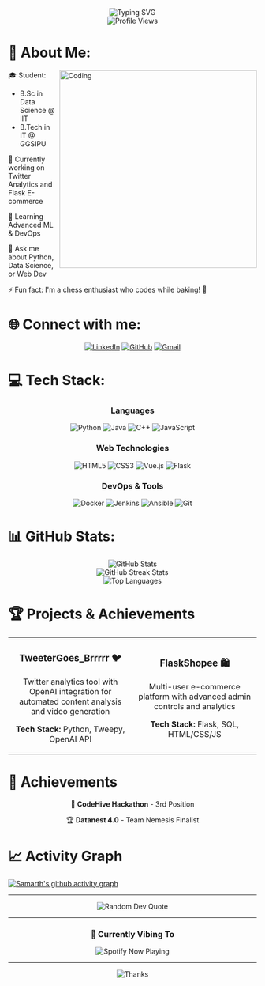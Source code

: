 <div align="center">
  <img src="https://readme-typing-svg.demolab.com?font=Fira+Code&size=32&duration=2800&pause=2000&color=A9FEF7&center=true&vCenter=true&width=940&lines=Hey%2C+I'm+Samarth+Sharma+%F0%9F%91%8B;A+Data+Science+and+IT+Student+%F0%9F%92%BB;Welcome+to+my+GitHub+Profile!" alt="Typing SVG" />
</div>

<div align="center">
  <img src="https://hits.seeyoufarm.com/api/count/incr/badge.svg?url=https%3A%2F%2Fgithub.com%2F{blue-samarth}1212%2Fhit-counter" alt="Profile Views"/>
</div>

# 💫 About Me:
<div align="left">
  <img align="right" alt="Coding" width="400" src="https://cdn.dribbble.com/users/1162077/screenshots/3848914/programmer.gif">

  🎓 Student:
  - B.Sc in Data Science @ IIT
  - B.Tech in IT @ GGSIPU
  
  🔭 Currently working on Twitter Analytics and Flask E-commerce
  
  🌱 Learning Advanced ML & DevOps
  
  💬 Ask me about Python, Data Science, or Web Dev
  
  ⚡ Fun fact: I'm a chess enthusiast who codes while baking! 🍪
</div>

# 🌐 Connect with me:
<div align="center">
  
[![LinkedIn](https://img.shields.io/badge/LinkedIn-%230077B5.svg?logo=linkedin&logoColor=white)](https://linkedin.com/in/samarth-sharma-38abb9249)
[![GitHub](https://img.shields.io/badge/GitHub-%23121011.svg?logo=github&logoColor=white)](https://github.com/blue-samarth)
[![Gmail](https://img.shields.io/badge/Gmail-%23EA4335.svg?logo=gmail&logoColor=white)](mailto:samarth38work@gmail.com)
  
</div>

# 💻 Tech Stack:
<div align="center">

### Languages
![Python](https://img.shields.io/badge/python-3670A0?style=for-the-badge&logo=python&logoColor=ffdd54)
![Java](https://img.shields.io/badge/java-%23ED8B00.svg?style=for-the-badge&logo=java&logoColor=white)
![C++](https://img.shields.io/badge/c++-%2300599C.svg?style=for-the-badge&logo=c%2B%2B&logoColor=white)
![JavaScript](https://img.shields.io/badge/javascript-%23323330.svg?style=for-the-badge&logo=javascript&logoColor=%23F7DF1E)

### Web Technologies
![HTML5](https://img.shields.io/badge/html5-%23E34F26.svg?style=for-the-badge&logo=html5&logoColor=white)
![CSS3](https://img.shields.io/badge/css3-%231572B6.svg?style=for-the-badge&logo=css3&logoColor=white)
![Vue.js](https://img.shields.io/badge/vuejs-%2335495e.svg?style=for-the-badge&logo=vuedotjs&logoColor=%234FC08D)
![Flask](https://img.shields.io/badge/flask-%23000.svg?style=for-the-badge&logo=flask&logoColor=white)

### DevOps & Tools
![Docker](https://img.shields.io/badge/docker-%230db7ed.svg?style=for-the-badge&logo=docker&logoColor=white)
![Jenkins](https://img.shields.io/badge/jenkins-%232C5263.svg?style=for-the-badge&logo=jenkins&logoColor=white)
![Ansible](https://img.shields.io/badge/ansible-%231A1918.svg?style=for-the-badge&logo=ansible&logoColor=white)
![Git](https://img.shields.io/badge/git-%23F05033.svg?style=for-the-badge&logo=git&logoColor=white)

</div>

# 📊 GitHub Stats:
<div align="center">
  <img src="https://github-readme-stats.vercel.app/api?username=blue-samarth&theme=radical&hide_border=false&include_all_commits=true&count_private=true" alt="GitHub Stats" /><br/>
  <img src="https://github-readme-streak-stats.herokuapp.com/?user=blue-samarth&theme=radical&hide_border=false" alt="GitHub Streak Stats" /><br/>
  <img src="https://github-readme-stats.vercel.app/api/top-langs/?username=blue-samarth&theme=radical&hide_border=false&include_all_commits=true&count_private=true&layout=compact" alt="Top Languages" />
</div>

# 🏆 Projects & Achievements

<div align="center">
  <table>
    <tr>
      <td width="50%">
        <h3 align="center">TweeterGoes_Brrrrr 🐦</h3>
        <div align="center">
          <p>Twitter analytics tool with OpenAI integration for automated content analysis and video generation</p>
          <p><strong>Tech Stack:</strong> Python, Tweepy, OpenAI API</p>
        </div>
      </td>
      <td width="50%">
        <h3 align="center">FlaskShopee 🛍️</h3>
        <div align="center">
          <p>Multi-user e-commerce platform with advanced admin controls and analytics</p>
          <p><strong>Tech Stack:</strong> Flask, SQL, HTML/CSS/JS</p>
        </div>
      </td>
    </tr>
  </table>
</div>

# 🎯 Achievements
<div align="center">
  
  🥉 **CodeHive Hackathon** - 3rd Position
  
  🏆 **Datanest 4.0** - Team Nemesis Finalist
  
</div>

# 📈 Activity Graph
[![Samarth's github activity graph](https://github-readme-activity-graph.vercel.app/graph?username=blue-samarth&theme=tokyo-night)](https://github.com/ashutosh00710/github-readme-activity-graph)

---
<div align="center">
  <img src="https://quotes-github-readme.vercel.app/api?type=horizontal&theme=radical" alt="Random Dev Quote"/>
</div>

---
<div align="center">
  <h3>🎵 Currently Vibing To</h3>
  <img src="https://spotify-github-profile.vercel.app/api/view?uid=31s7xrc5nmumh6ntupfdxctm324a&cover_image=true&theme=novatorem&show_offline=false&background_color=121212&interchange=false&bar_color=53b14f&bar_color_cover=false" alt="Spotify Now Playing"/>
</div>

---
<div align="center">
  <img src="https://readme-typing-svg.demolab.com?font=Fira+Code&pause=1000&color=A9FEF7&center=true&vCenter=true&width=435&lines=Thanks+for+visiting!;Let's+connect+and+create+together!" alt="Thanks" />
</div>

